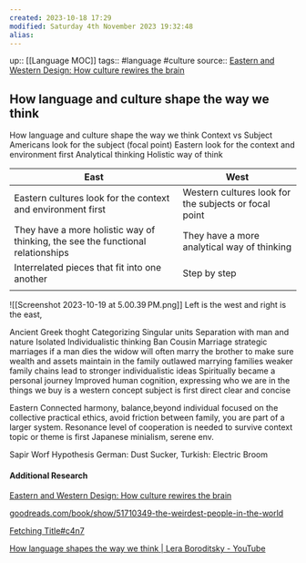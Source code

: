 ```yaml
---
created: 2023-10-18 17:29
modified: Saturday 4th November 2023 19:32:48
alias:
---
```

up::  [[Language MOC]]
tags:: #language #culture
source:: [Eastern and Western Design: How culture rewires the brain](https://www.youtube.com/watch?v=8UAsN9wvePE&list=WL&index=23)
## How language and culture shape the way we think

How language and culture shape the way we think
Context vs Subject
Americans look for the subject (focal point)
Eastern look for the context and environment first
Analytical thinking
Holistic way of think

| East                                                                            | West                                                  |
| ------------------------------------------------------------------------------- | ----------------------------------------------------- |
| Eastern cultures look for the context and environment first                     | Western cultures look for the subjects or focal point |
| They have a more holistic way of thinking, the see the functional relationships | They have a more analytical way of thinking           |
| Interrelated pieces that fit into one another                                   | Step by step                                          |
|                                                                                 |                                                       |



![[Screenshot 2023-10-19 at 5.00.39 PM.png]]
Left is the west and right is the east,

Ancient Greek thoght
Categorizing
Singular units
Separation with man and nature
Isolated
Individualistic thinking
Ban Cousin Marriage
strategic marriages
if a man dies the widow will often marry the brother to make sure wealth and assets maintain in the family
outlawed marrying families
weaker family chains lead to stronger individualistic ideas
Spiritually became a personal journey
Improved human cognition,
expressing who we are in the things we buy is a western concept
subject is first
direct clear and concise


Eastern
Connected
harmony, balance,beyond individual focused on the collective
practical ethics, avoid friction between family,
you are part of a larger system.
Resonance
level of cooperation is needed to survive
context topic or theme is first
Japanese minialism, serene env.

Sapir Worf Hypothesis
German: Dust Sucker,
Turkish:  Electric Broom



#### Additional Research

[Eastern and Western Design: How culture rewires the brain](https://www.youtube.com/watch?v=8UAsN9wvePE&list=WL&index=23)

[goodreads.com/book/show/51710349-the-weirdest-people-in-the-world](https://www.goodreads.com/book/show/51710349-the-weirdest-people-in-the-world)

[Fetching Title#c4n7](https://www.goodreads.com/book/show/226630.The_Geography_of_Thought)

[How language shapes the way we think | Lera Boroditsky - YouTube](https://www.youtube.com/watch?v=RKK7wGAYP6k)
